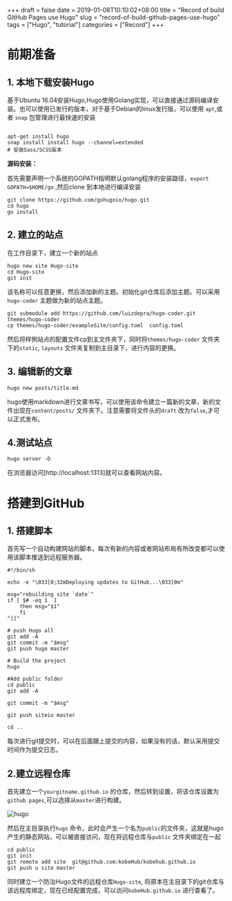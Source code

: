 +++
draft = false
date = 2019-01-08T10:10:02+08:00
title = "Record of build GitHub Pages use Hugo"
slug = "record-of-build-github-pages-use-hugo" 
tags = ["Hugo", "tutorial"]
categories = ["Record"]
+++

# 前期准备

## 1. 本地下载安装Hugo

基于Ubuntu 16.04安装Hugo,Hugo使用Golang实现，可以直接通过源码编译安装。也可以使用已发行的版本，对于基于Debian的linux发行版，可以使用 `apt`,或者  `snap` 包管理进行最快速的安装

```shell

apt-get install hugo
snap install install hugo --channel=extended
# 安装Sass/SCSS版本
```

**源码安装：**

首先需要声明一个系统的GOPATH指明默认golang程序的安装路径，`export GOPATH=$HOME/go` ,然后clone 到本地进行编译安装

```
git clone https://github.com/gohugoio/hugo.git
cd hugo
go install
```

## 2. 建立的站点

在工作目录下，建立一个新的站点

```shell
hugo new site Hugo-site
cd Hugo-site
git init 
```

该名称可以任意更换，然后添加新的主题。初始化git仓库后添加主题。可以采用`hugo-coder` 主题做为新的站点主题。

```shell
git submodule add https://github.com/luizdepra/hugo-coder.git themes/hugo-coder
cp themes/hugo-coder/exampleSite/config.toml  config.toml 
```

然后将样例站点的配置文件cp到主文件夹下，同时将`themes/hugo-coder` 文件夹下的`static`, `layouts` 文件夹复制到主目录下，进行内容的更换。

## 3. 编辑新的文章

`hugo new posts/title.md` 

hugo使用markdown进行文章书写，可以使用该命令建立一篇新的文章，新的文件出现在`content/posts/` 文件夹下。注意需要将文件头的`draft` 改为`false`,才可以正式发布。

## 4.测试站点

```
hugo server -D
```

在浏览器访问[http://localhost:1313]就可以查看网站内容。

# 搭建到GitHub

## 1. 搭建脚本

首先写一个自动构建网站的脚本，每次有新的内容或者网站布局有所改变都可以使用该脚本推送到远程服务器。

```shell
#!/bin/sh 

echo -e "\033[0;32mDeploying updates to GitHub...\033[0m"

msg="rebuilding site `date`"
if [ $# -eq 1  ]
    then msg="$1"
    fi
"]]"

# push Hugo all
git add -A
git commit -m "$msg"
git push hugo master

# Build the project
hugo 

#Add public folder
cd public
git add -A

git commit -m "$msg"

git push siteio master

cd ..
```

每次进行git提交时，可以在后面跟上提交的内容，如果没有的话，默认采用提交时间作为提交日志。

## 2.建立远程仓库

首先建立一个`yourgitname.github.io` 的仓库，然后转到设置，将该仓库设置为`github pages`,可以选择从`master`进行构建。

![hugo](http://media.innohub.top/190108-hugo.png)

然后在主目录执行`hugo` 命令，此时会产生一个名为`public`的文件夹，这就是hugo产生的静态网站，可以被直接访问，现在将远程仓库与`public` 文件夹绑定在一起

```shell
cd public 
git init 
git remote add site  git@github.com:kobeHub/kobehub.github.io
git push u site master
```

同时建立一个防治Hugo文件的远程仓库`Hugo-site`, 将原本在主目录下的git仓库与该远程库绑定，现在已经配置完成，可以访问`kobeHub.github.io` 进行查看了。

